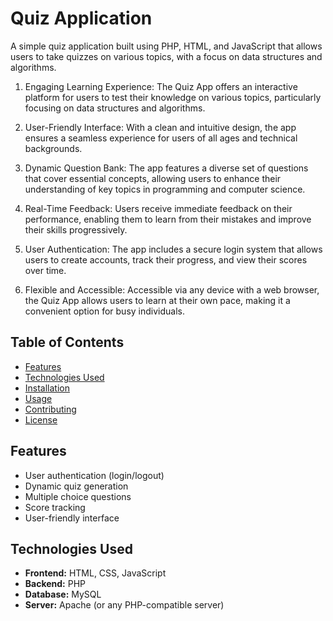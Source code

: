 # Quiz Application
A simple quiz application built using PHP, HTML, and JavaScript that allows users to take quizzes on various topics, with a focus on data structures and algorithms.

 1. Engaging Learning Experience: The Quiz App offers an interactive platform for users to test their knowledge on various topics, particularly focusing on data structures and algorithms.

 2. User-Friendly Interface: With a clean and intuitive design, the app ensures a seamless experience for users of all ages and technical backgrounds.

 3. Dynamic Question Bank: The app features a diverse set of questions that cover essential concepts, allowing users to enhance their understanding of key topics in programming and computer science.

 4. Real-Time Feedback: Users receive immediate feedback on their performance, enabling them to learn from their mistakes and improve their skills progressively.

 5. User Authentication: The app includes a secure login system that allows users to create accounts, track their progress, and view their scores over time.

6. Flexible and Accessible: Accessible via any device with a web browser, the Quiz App allows users to learn at their own pace, making it a convenient option for busy individuals.

## Table of Contents

- [Features](#features)
- [Technologies Used](#technologies-used)
- [Installation](#installation)
- [Usage](#usage)
- [Contributing](#contributing)
- [License](#license)

## Features

- User authentication (login/logout)
- Dynamic quiz generation
- Multiple choice questions
- Score tracking
- User-friendly interface

## Technologies Used

- **Frontend:** HTML, CSS, JavaScript
- **Backend:** PHP
- **Database:** MySQL
- **Server:** Apache (or any PHP-compatible server)
